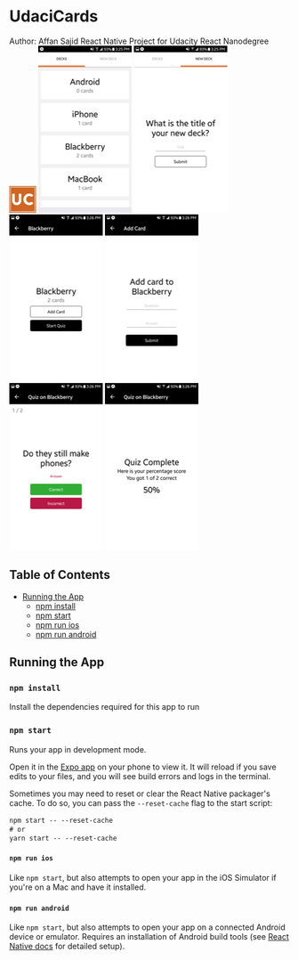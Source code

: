 # UdaciCards

Author: Affan Sajid
React Native Project for Udacity React Nanodegree
![UdaciCards Logo](/assets/udacicards_logo_48.png)
![UdaciCards Logo](/assets/image1.png)
![UdaciCards Logo](/assets/image2.png)
![UdaciCards Logo](/assets/image3.png)
![UdaciCards Logo](/assets/image4.png)
![UdaciCards Logo](/assets/image5.png)
![UdaciCards Logo](/assets/image6.png)

## Table of Contents

* [Running the App](#running-the-app)
  * [npm install](#npm-install)
  * [npm start](#npm-start)
  * [npm run ios](#npm-run-ios)
  * [npm run android](#npm-run-android)

## Running the App

### `npm install`

Install the dependencies required for this app to run

### `npm start`

Runs your app in development mode.

Open it in the [Expo app](https://expo.io) on your phone to view it. It will reload if you save edits to your files, and you will see build errors and logs in the terminal.

Sometimes you may need to reset or clear the React Native packager's cache. To do so, you can pass the `--reset-cache` flag to the start script:

```
npm start -- --reset-cache
# or
yarn start -- --reset-cache
```

#### `npm run ios`

Like `npm start`, but also attempts to open your app in the iOS Simulator if you're on a Mac and have it installed.

#### `npm run android`

Like `npm start`, but also attempts to open your app on a connected Android device or emulator. Requires an installation of Android build tools (see [React Native docs](https://facebook.github.io/react-native/docs/getting-started.html) for detailed setup). 
